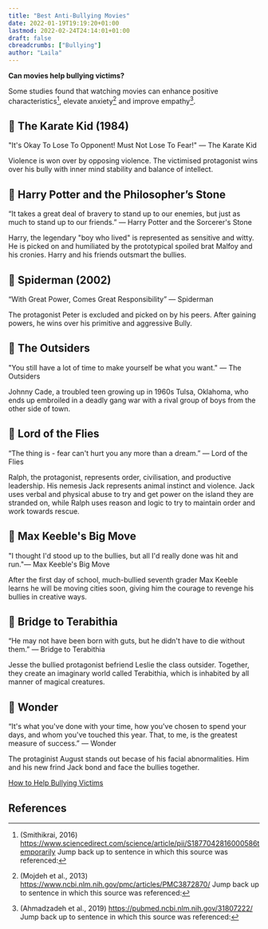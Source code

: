 ```yaml
---
title: "Best Anti-Bullying Movies"
date: 2022-01-19T19:19:20+01:00
lastmod: 2022-02-24T24:14:01+01:00
draft: false
cbreadcrumbs: ["Bullying"]
author: "Laila"
---
```


**Can movies help bullying victims?**

Some studies found that watching movies can enhance positive characteristics[^1], elevate anxiety[^2]  and improve empathy[^3].


## :popcorn: The Karate Kid (1984)
"It's Okay To Lose To Opponent! Must Not Lose To Fear!" ― The Karate Kid 

Violence is won over by opposing violence. The victimised protagonist wins over his bully with inner mind stability and balance of intellect.

## :popcorn: Harry Potter and the Philosopher’s Stone
“It takes a great deal of bravery to stand up to our enemies, but just as much to stand up to our friends.” ― Harry Potter and the Sorcerer's Stone

Harry, the legendary "boy who lived" is represented as sensitive and witty. He is picked on and humiliated by the prototypical spoiled brat Malfoy and his cronies. Harry and his friends outsmart the bullies.

## :popcorn: Spiderman (2002)
“With Great Power, Comes Great Responsibility”
― Spiderman

The protagonist Peter is excluded and picked on by his peers. After gaining powers, he wins over his primitive and aggressive Bully.

## :popcorn: The Outsiders
"You still have a lot of time to make yourself be what you want." ― The Outsiders 

Johnny Cade, a troubled teen growing up in 1960s Tulsa, Oklahoma, who ends up embroiled in a deadly gang war with a rival group of boys from the other side of town.

## :popcorn: Lord of the Flies
“The thing is - fear can't hurt you any more than a dream.” ― Lord of the Flies

Ralph, the protagonist, represents order, civilisation, and productive leadership. His nemesis Jack represents animal instinct and violence. Jack uses verbal and physical abuse to try and get power on the island they are stranded on, while Ralph uses reason and logic to try to maintain order and work towards rescue.

## :popcorn: Max Keeble's Big Move
"I thought I'd stood up to the bullies, but all I'd really done was hit and run."― Max Keeble's Big Move

After the first day of school, much-bullied seventh grader Max Keeble learns he will be moving cities soon, giving him the courage to revenge his bullies in creative ways.

## :popcorn: Bridge to Terabithia
“He may not have been born with guts, but he didn't have to die without them.” ― Bridge to Terabithia

Jesse the bullied protagonist befriend Leslie the class outsider. Together, they create an imaginary world called Terabithia, which is inhabited by all manner of magical creatures.

## :popcorn: Wonder

“It's what you've done with your time, how you've chosen to spend your days, and whom you've touched this year. That, to me, is the greatest measure of success.” ― Wonder

The protaginist August stands out becase of his facial abnormalities. Him and his new frind Jack bond and face the bullies together.

[How to Help Bullying Victims](/how-to-help-bullying-victims/)

References 
---

[^1]: (Smithikrai, 2016) https://www.sciencedirect.com/science/article/pii/S1877042816000586temporarily    Jump back up to sentence in which this source was referenced:

[^2]: (Mojdeh et al., 2013) https://www.ncbi.nlm.nih.gov/pmc/articles/PMC3872870/   Jump back up to sentence in which this source was referenced:

[^3]: (Ahmadzadeh et al., 2019) https://pubmed.ncbi.nlm.nih.gov/31807222/   Jump back up to sentence in which this source was referenced:
